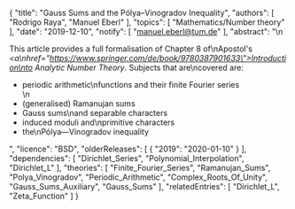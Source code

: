 {
    "title": "Gauss Sums and the Pólya–Vinogradov Inequality",
    "authors": [
        "Rodrigo Raya",
        "Manuel Eberl"
    ],
    "topics": [
        "Mathematics/Number theory"
    ],
    "date": "2019-12-10",
    "notify": [
        "manuel.eberl@tum.de"
    ],
    "abstract": "\n<p>This article provides a full formalisation of Chapter 8 of\nApostol's <em><a\nhref=\"https://www.springer.com/de/book/9780387901633\">Introduction\nto Analytic Number Theory</a></em>. Subjects that are\ncovered are:</p> <ul> <li>periodic arithmetic\nfunctions and their finite Fourier series</li>\n<li>(generalised) Ramanujan sums</li> <li>Gauss sums\nand separable characters</li> <li>induced moduli and\nprimitive characters</li> <li>the\nPólya&mdash;Vinogradov inequality</li> </ul>",
    "licence": "BSD",
    "olderReleases": [
        {
            "2019": "2020-01-10"
        }
    ],
    "dependencies": [
        "Dirichlet_Series",
        "Polynomial_Interpolation",
        "Dirichlet_L"
    ],
    "theories": [
        "Finite_Fourier_Series",
        "Ramanujan_Sums",
        "Polya_Vinogradov",
        "Periodic_Arithmetic",
        "Complex_Roots_Of_Unity",
        "Gauss_Sums_Auxiliary",
        "Gauss_Sums"
    ],
    "relatedEntries": [
        "Dirichlet_L",
        "Zeta_Function"
    ]
}